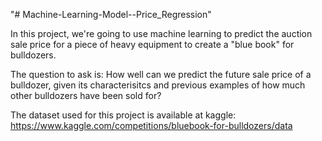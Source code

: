 "# Machine-Learning-Model--Price_Regression" 

In this project, we're going to use machine learning to predict the auction sale price for a piece of heavy equipment to create a "blue book" for bulldozers.

The question to ask is:
How well can we predict the future sale price of a bulldozer, given its characterisitcs and previous examples of how much other bulldozers have been sold for?

The dataset used for this project is available at kaggle: https://www.kaggle.com/competitions/bluebook-for-bulldozers/data
